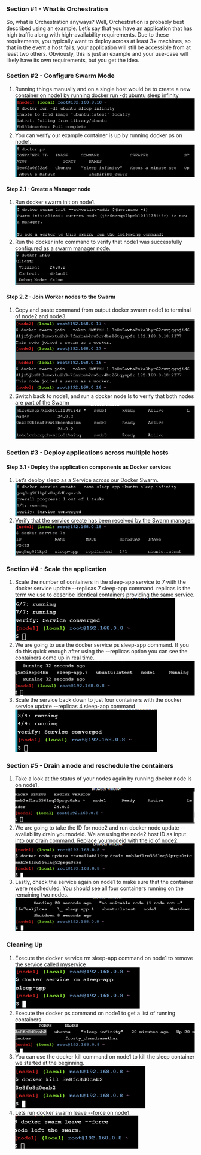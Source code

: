 ### Section #1 - What is Orchestration</br>
So, what is Orchestration anyways? Well, Orchestration is probably best described using an example. Let’s say that you have an application that has high traffic along with high-availability requirements. Due to these requirements, you typically want to deploy across at least 3+ machines, so that in the event a host fails, your application will still be accessible from at least two others. Obviously, this is just an example and your use-case will likely have its own requirements, but you get the idea.</br>

### Section #2 - Configure Swarm Mode</br>
1. Running things manually and on a single host would be to create a new container on node1 by running docker run -dt ubuntu sleep infinity</br>
<img src="https://github.com/tritutur/tekn-cloud-computing/blob/main/minggu-12/image/img1.png"/></br>
2. You can verify our example container is up by running docker ps on node1.</br>
<img src="https://github.com/tritutur/tekn-cloud-computing/blob/main/minggu-12/image/img2.png"/></br>

#### Step 2.1 - Create a Manager node</br>
1. Run docker swarm init on node1.</br>
<img src="https://github.com/tritutur/tekn-cloud-computing/blob/main/minggu-12/image/img3.png"/></br>
2. Run the docker info command to verify that node1 was successfully configured as a swarm manager node.</br>
<img src="https://github.com/tritutur/tekn-cloud-computing/blob/main/minggu-12/image/img4.png"/></br>

#### Step 2.2 - Join Worker nodes to the Swarm</br>
1. Copy and paste command from output docker swarm node1 to terminal of node2 and node3.</br>
<img src="https://github.com/tritutur/tekn-cloud-computing/blob/main/minggu-12/image/img5.png"/></br>
2. Switch back to node1, and run a docker node ls to verify that both nodes are part of the Swarm</br>
<img src="https://github.com/tritutur/tekn-cloud-computing/blob/main/minggu-12/image/img6.png"/></br>


### Section #3 - Deploy applications across multiple hosts</br>
#### Step 3.1 - Deploy the application components as Docker services</br>
1. Let’s deploy sleep as a Service across our Docker Swarm.</br>
<img src="https://github.com/tritutur/tekn-cloud-computing/blob/main/minggu-12/image/img7.png"/></br>
2. Verify that the service create has been received by the Swarm manager.</br>
<img src="https://github.com/tritutur/tekn-cloud-computing/blob/main/minggu-12/image/img8.png"/></br>

### Section #4 - Scale the application</br>
1. Scale the number of containers in the sleep-app service to 7 with the docker service update --replicas 7 sleep-app command. replicas is the term we use to describe identical containers providing the same service.</br>
<img src="https://github.com/tritutur/tekn-cloud-computing/blob/main/minggu-12/image/step4-service-update.png"/></br>
2. We are going to use the docker service ps sleep-app command. If you do this quick enough after using the --replicas option you can see the containers come up in real time.</br>
<img src="https://github.com/tritutur/tekn-cloud-computing/blob/main/minggu-12/image/step4-docker-ls-sleep.png"/></br>
3. Scale the service back down to just four containers with the docker service update --replicas 4 sleep-app command</br>
<img src="https://github.com/tritutur/tekn-cloud-computing/blob/main/minggu-12/image/step4-docker-replicas-4.png"/></br>

### Section #5 - Drain a node and reschedule the containers
1. Take a look at the status of your nodes again by running docker node ls on node1.</br>
<img src="https://github.com/tritutur/tekn-cloud-computing/blob/main/minggu-12/image/step5-docker-ls.png"/></br>
2. We are going to take the ID for node2 and run docker node update --availability drain yournodeid. We are using the node2 host ID as input into our drain command. Replace yournodeid with the id of node2.</br>
<img src="https://github.com/tritutur/tekn-cloud-computing/blob/main/minggu-12/image/step5-docker-node-update.png"/></br>
3. Lastly, check the service again on node1 to make sure that the container were rescheduled. You should see all four containers running on the remaining two nodes.</br>
<img src="https://github.com/tritutur/tekn-cloud-computing/blob/main/minggu-12/image/step5-docker-service-sleep.png"/></br>

### Cleaning Up
1. Execute the docker service rm sleep-app command on node1 to remove the service called myservice</br>
<img src="https://github.com/tritutur/tekn-cloud-computing/blob/main/minggu-12/image/cleaning-service-rm.png"/></br>
2. Execute the docker ps command on node1 to get a list of running containers</br>
<img src="https://github.com/tritutur/tekn-cloud-computing/blob/main/minggu-12/image/cleaning-docker-ps.png"/></br>
3. You can use the docker kill <CONTAINER ID> command on node1 to kill the sleep container we started at the beginning.</br>
<img src="https://github.com/tritutur/tekn-cloud-computing/blob/main/minggu-12/image/cleaning-docker-kill.png"/></br>
4. Lets run docker swarm leave --force on node1.</br>
<img src="https://github.com/tritutur/tekn-cloud-computing/blob/main/minggu-12/image/cleaning-docker-swarm-leave.png"/></br>